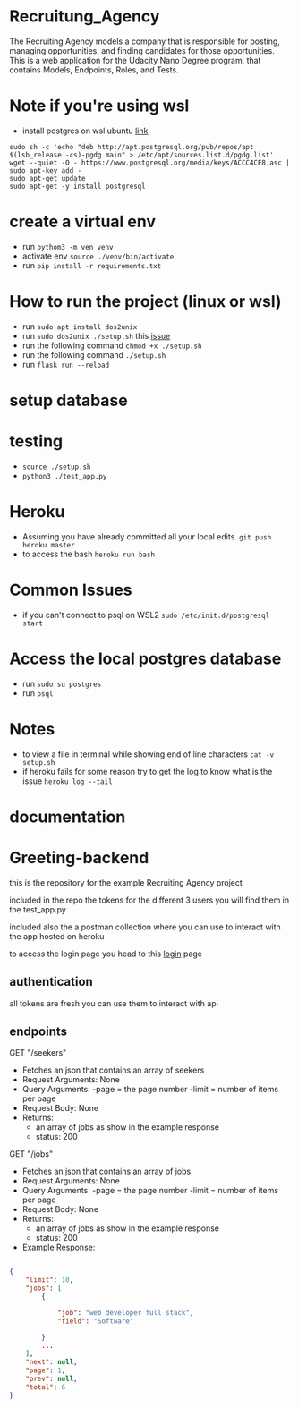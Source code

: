 # Recruitung_Agency
The Recruiting Agency models a company that is responsible for posting, managing opportunities, and finding candidates for those opportunities. This is a web application for the Udacity Nano Degree program, that contains Models, Endpoints, Roles, and Tests.

# Note if you're using wsl

- install postgres on wsl ubuntu [link](https://www.postgresql.org/download/linux/ubuntu/)

```
sudo sh -c 'echo "deb http://apt.postgresql.org/pub/repos/apt $(lsb_release -cs)-pgdg main" > /etc/apt/sources.list.d/pgdg.list'
wget --quiet -O - https://www.postgresql.org/media/keys/ACCC4CF8.asc | sudo apt-key add -
sudo apt-get update
sudo apt-get -y install postgresql
```

# create a virtual env

- run `pythom3 -m ven venv`
- activate env `source ./venv/bin/activate`
- run `pip install -r requirements.txt`

# How to run the project (linux or wsl)

- run `sudo apt install dos2unix`
- run `sudo dos2unix ./setup.sh` this [issue](https://stackoverflow.com/questions/39527571/are-shell-scripts-sensitive-to-encoding-and-line-endings)
- run the following command `chmod +x ./setup.sh`
- run the following command `./setup.sh`
- run `flask run --reload`

# setup database

# testing

- `source ./setup.sh`
- `python3 ./test_app.py`

# Heroku

- Assuming you have already committed all your local edits.
  `git push heroku master`
- to access the bash `heroku run bash`

# Common Issues

- if you can't connect to psql on WSL2
  `sudo /etc/init.d/postgresql start`

# Access the local postgres database

- run `sudo su postgres`
- run `psql`

# Notes

- to view a file in terminal while showing end of line characters `cat -v setup.sh`
- if heroku fails for some reason try to get the log to know what is the issue
  `heroku log --tail`

# documentation

# Greeting-backend

this is the repository for the example Recruiting Agency project

included in the repo the tokens for the different 3 users you will find them in the test_app.py

included also the a postman collection where you can use to interact with the app hosted on heroku

to access the login page you head to this [login](https://fsndtz.us.auth0.com/authorize?audience=recruit&response_type=token&client_id=2GqoWKTv8hClT5ldk2ppMLwZsisB6uIX&redirect_uri=https://127.0.0.1:8080/callback) page

## authentication

all tokens are fresh you can use them to interact with api

## endpoints

GET "/seekers"

- Fetches an json that contains an array of seekers
- Request Arguments: None
- Query Arguments:
  -page = the page number
  -limit = number of items per page
- Request Body: None
- Returns:
  - an array of jobs as show in the example response
  - status: 200

GET "/jobs"

- Fetches an json that contains an array of jobs
- Request Arguments: None
- Query Arguments:
  -page = the page number
  -limit = number of items per page
- Request Body: None
- Returns:
  - an array of jobs as show in the example response
  - status: 200
- Example Response:

```json

{
    "limit": 10,
    "jobs": [
        {

            "job": "web developer full stack",
            "field": "Software"

        }
        ...
    ],
    "next": null,
    "page": 1,
    "prev": null,
    "total": 6
}
```
